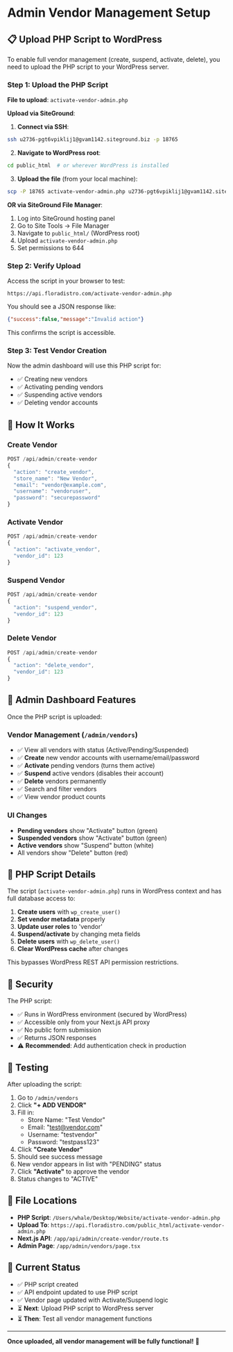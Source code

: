 # Admin Vendor Management Setup

## 📋 Upload PHP Script to WordPress

To enable full vendor management (create, suspend, activate, delete), you need to upload the PHP script to your WordPress server.

### Step 1: Upload the PHP Script

**File to upload**: `activate-vendor-admin.php`

**Upload via SiteGround**:

1. **Connect via SSH**:
```bash
ssh u2736-pgt6vpiklij1@gvam1142.siteground.biz -p 18765
```

2. **Navigate to WordPress root**:
```bash
cd public_html  # or wherever WordPress is installed
```

3. **Upload the file** (from your local machine):
```bash
scp -P 18765 activate-vendor-admin.php u2736-pgt6vpiklij1@gvam1142.siteground.biz:~/public_html/
```

**OR via SiteGround File Manager**:
1. Log into SiteGround hosting panel
2. Go to Site Tools → File Manager
3. Navigate to `public_html/` (WordPress root)
4. Upload `activate-vendor-admin.php`
5. Set permissions to 644

### Step 2: Verify Upload

Access the script in your browser to test:
```
https://api.floradistro.com/activate-vendor-admin.php
```

You should see a JSON response like:
```json
{"success":false,"message":"Invalid action"}
```

This confirms the script is accessible.

### Step 3: Test Vendor Creation

Now the admin dashboard will use this PHP script for:
- ✅ Creating new vendors
- ✅ Activating pending vendors
- ✅ Suspending active vendors
- ✅ Deleting vendor accounts

## 🔧 How It Works

### Create Vendor
```javascript
POST /api/admin/create-vendor
{
  "action": "create_vendor",
  "store_name": "New Vendor",
  "email": "vendor@example.com",
  "username": "vendoruser",
  "password": "securepassword"
}
```

### Activate Vendor
```javascript
POST /api/admin/create-vendor
{
  "action": "activate_vendor",
  "vendor_id": 123
}
```

### Suspend Vendor
```javascript
POST /api/admin/create-vendor
{
  "action": "suspend_vendor",
  "vendor_id": 123
}
```

### Delete Vendor
```javascript
POST /api/admin/create-vendor
{
  "action": "delete_vendor",
  "vendor_id": 123
}
```

## 🎯 Admin Dashboard Features

Once the PHP script is uploaded:

### Vendor Management (`/admin/vendors`)
- ✅ View all vendors with status (Active/Pending/Suspended)
- ✅ **Create** new vendor accounts with username/email/password
- ✅ **Activate** pending vendors (turns them active)
- ✅ **Suspend** active vendors (disables their account)
- ✅ **Delete** vendors permanently
- ✅ Search and filter vendors
- ✅ View vendor product counts

### UI Changes
- **Pending vendors** show "Activate" button (green)
- **Suspended vendors** show "Activate" button (green)
- **Active vendors** show "Suspend" button (white)
- All vendors show "Delete" button (red)

## 📝 PHP Script Details

The script (`activate-vendor-admin.php`) runs in WordPress context and has full database access to:

1. **Create users** with `wp_create_user()`
2. **Set vendor metadata** properly
3. **Update user roles** to 'vendor'
4. **Suspend/activate** by changing meta fields
5. **Delete users** with `wp_delete_user()`
6. **Clear WordPress cache** after changes

This bypasses WordPress REST API permission restrictions.

## 🔐 Security

The PHP script:
- ✅ Runs in WordPress environment (secured by WordPress)
- ✅ Accessible only from your Next.js API proxy
- ✅ No public form submission
- ✅ Returns JSON responses
- ⚠️ **Recommended**: Add authentication check in production

## 🧪 Testing

After uploading the script:

1. Go to `/admin/vendors`
2. Click **"+ ADD VENDOR"**
3. Fill in:
   - Store Name: "Test Vendor"
   - Email: "test@vendor.com"
   - Username: "testvendor"
   - Password: "testpass123"
4. Click **"Create Vendor"**
5. Should see success message
6. New vendor appears in list with "PENDING" status
7. Click **"Activate"** to approve the vendor
8. Status changes to "ACTIVE"

## 📂 File Locations

- **PHP Script**: `/Users/whale/Desktop/Website/activate-vendor-admin.php`
- **Upload To**: `https://api.floradistro.com/public_html/activate-vendor-admin.php`
- **Next.js API**: `/app/api/admin/create-vendor/route.ts`
- **Admin Page**: `/app/admin/vendors/page.tsx`

## 🚀 Current Status

- ✅ PHP script created
- ✅ API endpoint updated to use PHP script
- ✅ Vendor page updated with Activate/Suspend logic
- ⏳ **Next**: Upload PHP script to WordPress server
- ⏳ **Then**: Test all vendor management functions

---

**Once uploaded, all vendor management will be fully functional!** 🎉

